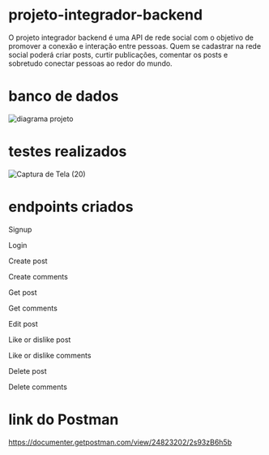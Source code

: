 # projeto-integrador-backend

O projeto integrador backend é uma API  de rede social com o objetivo de promover a conexão e interação entre pessoas. Quem se cadastrar na rede social poderá criar posts, curtir publicações, comentar os posts e sobretudo conectar pessoas ao redor do mundo.

# banco de dados

![diagrama projeto](https://github.com/raphaelaferrari/projeto-integrador-backend/assets/108634109/9fda224a-4e7a-4419-860b-d92df71ae0fd)

# testes realizados

![Captura de Tela (20)](https://github.com/raphaelaferrari/projeto-integrador-backend/assets/108634109/d8d81cb0-3984-49f2-b176-59a55289456f)

# endpoints criados

Signup

Login

Create post

Create comments

Get post

Get comments

Edit post

Like or dislike post

Like or dislike comments

Delete post

Delete comments

# link do Postman

https://documenter.getpostman.com/view/24823202/2s93zB6h5b
